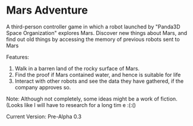 # Mars Adventure

A third-person controller game in which a robot launched by "Panda3D Space Organization" explores Mars.
Discover new things about Mars, and find out old things by accessing the memory of previous robots sent to Mars

Features:
1. Walk in a barren land of the rocky surface of Mars.
2. Find the proof if Mars contained water, and hence is suitable for life
3. Interact with other robots and see the data they have gathered, if the company approves so.

Note: Although not completely, some ideas might be a work of fiction.
(Looks like I will have to research for a long tim e :(:()

Current Version: Pre-Alpha 0.3
